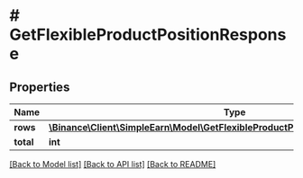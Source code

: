 # # GetFlexibleProductPositionResponse

## Properties

Name | Type | Description | Notes
------------ | ------------- | ------------- | -------------
**rows** | [**\Binance\Client\SimpleEarn\Model\GetFlexibleProductPositionResponseRowsInner[]**](GetFlexibleProductPositionResponseRowsInner.md) |  | [optional]
**total** | **int** |  | [optional]

[[Back to Model list]](../../README.md#models) [[Back to API list]](../../README.md#endpoints) [[Back to README]](../../README.md)
